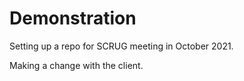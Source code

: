 # Demonstration 

Setting up a repo for SCRUG meeting in October 2021.

Making a change with the client.